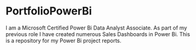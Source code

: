 # PortfolioPowerBi

I am a Microsoft Certified Power Bi Data Analyst Associate. As part of my previous role I have created numerous Sales Dashboards in Power Bi. This is a repository for my Power Bi project reports.
